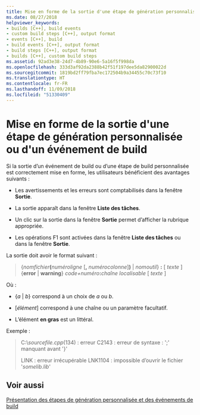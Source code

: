 ```yaml
---
title: Mise en forme de la sortie d'une étape de génération personnalisée ou d'un événement de build
ms.date: 08/27/2018
helpviewer_keywords:
- builds [C++], build events
- custom build steps [C++], output format
- events [C++], build
- build events [C++], output format
- build steps [C++], output format
- builds [C++], custom build steps
ms.assetid: 92ad3e38-24d7-4b89-90e6-5a16f5f998da
ms.openlocfilehash: 333d3af92da2388b42f51f197dee5da82900022d
ms.sourcegitcommit: 1819bd2ff79fba7ec172504b9a34455c70c73f10
ms.translationtype: HT
ms.contentlocale: fr-FR
ms.lasthandoff: 11/09/2018
ms.locfileid: "51330409"
---
```

# <a name="formatting-the-output-of-a-custom-build-step-or-build-event"></a>Mise en forme de la sortie d'une étape de génération personnalisée ou d'un événement de build

Si la sortie d’un événement de build ou d’une étape de build personnalisée est correctement mise en forme, les utilisateurs bénéficient des avantages suivants :

- Les avertissements et les erreurs sont comptabilisés dans la fenêtre **Sortie**.

- La sortie apparaît dans la fenêtre **Liste des tâches**.

- Un clic sur la sortie dans la fenêtre **Sortie** permet d’afficher la rubrique appropriée.

- Les opérations F1 sont activées dans la fenêtre **Liste des tâches** ou dans la fenêtre **Sortie**.

La sortie doit avoir le format suivant :

> {<em>nomfichier</em>**(**<em>numéroligne</em> \[**,** <em>numérocolonne</em>]**)** &#124; *nomoutil*} **:** \[ <em>texte</em> ] {**error** &#124; **warning**} <em>code+numéro</em>**:**<em>chaîne localisable</em> \[ <em>texte</em> ]

Où :

- {*a* &#124; *b*} correspond à un choix de *a* ou *b*.

- \[<em>élément</em>] correspond à une chaîne ou un paramètre facultatif.

- L’élément **en gras** est un littéral.

Exemple :

> C:\\*sourcefile.cpp*(134) : erreur C2143 : erreur de syntaxe : ';' manquant avant '}'
>
> LINK : erreur irrécupérable LNK1104 : impossible d’ouvrir le fichier '*somelib.lib*'

## <a name="see-also"></a>Voir aussi

[Présentation des étapes de génération personnalisée et des événements de build](../ide/understanding-custom-build-steps-and-build-events.md)